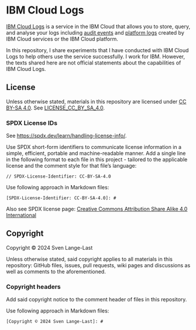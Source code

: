 [SPDX-License-Identifier: CC-BY-SA-4.0]: #
[Copyright © 2024 Sven Lange-Last]: #
# IBM Cloud Logs

[IBM Cloud Logs](https://www.ibm.com/products/cloud-logs) is a service in the IBM Cloud that allows you to store, query, and analyse your logs including [audit events](https://cloud.ibm.com/docs/atracker?topic=atracker-cloud_services_atracker) and [platform logs](https://cloud.ibm.com/docs/logs-router?topic=logs-router-cloud_services) created by IBM Cloud services or the IBM Cloud platform.

In this repository, I share experiments that I have conducted with IBM Cloud Logs to help others use the service successfully. I work for IBM. However, the texts shared here are not official statements about the capabilities of IBM Cloud Logs.

## License

Unless otherwise stated, materials in this repository are licensed under [CC BY-SA 4.0](http://creativecommons.org/licenses/by-sa/4.0/?ref=chooser-v1). See [LICENSE_CC_BY_SA_4.0](/LICENSE_CC_BY_SA_4.0).

### SPDX License IDs

See https://spdx.dev/learn/handling-license-info/.

Use SPDX short-form identifiers to communicate license information in a simple, efficient, portable and machine-readable manner. Add a single line in the following format to each file in this project - tailored to the applicable license and the comment style for that file’s language:

```SDPX
// SPDX-License-Identifier: CC-BY-SA-4.0
```

Use following approach in Markdown files:

```
[SPDX-License-Identifier: CC-BY-SA-4.0]: #
```

Also see SPDX license page: [Creative Commons Attribution Share Alike 4.0 International](https://spdx.org/licenses/CC-BY-SA-4.0.html)

## Copyright

Copyright © 2024 Sven Lange-Last

Unless otherwise stated, said copyright applies to all materials in this repository: GitHub files, issues, pull requests, wiki pages and discussions as well as comments to the aforementioned.

### Copyright headers

Add said copyright notice to the comment header of files in this repository.

Use following approach in Markdown files:

```
[Copyright © 2024 Sven Lange-Last]: #
```
